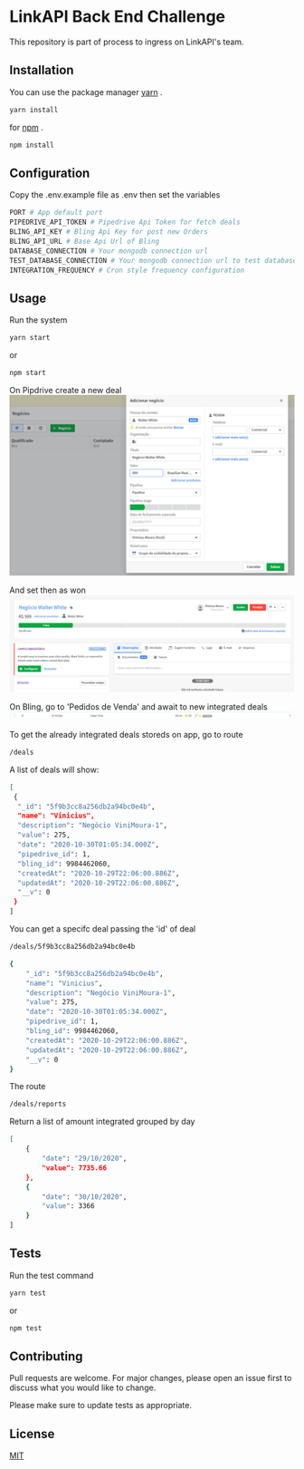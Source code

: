 # LinkAPI Back End Challenge

This repository is part of process to ingress on LinkAPI's team.

## Installation

You can use the package manager [yarn](https://yarnpkg.com/) .

```bash
yarn install
```
for [npm](https://www.npmjs.com/) .

```bash
npm install
```

## Configuration

Copy the .env.example file as .env
then set the variables



```bash
PORT # App default port
PIPEDRIVE_API_TOKEN # Pipedrive Api Token for fetch deals
BLING_API_KEY # Bling Api Key for post new Orders
BLING_API_URL # Base Api Url of Bling
DATABASE_CONNECTION # Your mongodb connection url
TEST_DATABASE_CONNECTION # Your mongodb connection url to test database
INTEGRATION_FREQUENCY # Cron style frequency configuration
```

## Usage
Run the system
```bash
yarn start
```
or

```bash
npm start
```
On Pipdrive create a new deal
![new pipedrive deal](./src/images/new-deal.png)

And set then as won 
![won a pipedrive deal](./src/images/won-deal.png)

On Bling, go to 'Pedidos de Venda' and await to new integrated deals
![bling order](./src/images/integrated-order.png)

To get the already integrated deals storeds on app, go to route
```bash
/deals
```
A list of deals will show:
```bash
[
 {
  "_id": "5f9b3cc8a256db2a94bc0e4b",
  "name": "Vinicius",
  "description": "Negócio ViniMoura-1",
  "value": 275,
  "date": "2020-10-30T01:05:34.000Z",
  "pipedrive_id": 1,
  "bling_id": 9984462060,
  "createdAt": "2020-10-29T22:06:00.886Z",
  "updatedAt": "2020-10-29T22:06:00.886Z",
  "__v": 0
 }
]
```
You can get a specifc deal passing the 'id' of deal

```bash
/deals/5f9b3cc8a256db2a94bc0e4b
```
```bash
{
    "_id": "5f9b3cc8a256db2a94bc0e4b",
    "name": "Vinicius",
    "description": "Negócio ViniMoura-1",
    "value": 275,
    "date": "2020-10-30T01:05:34.000Z",
    "pipedrive_id": 1,
    "bling_id": 9984462060,
    "createdAt": "2020-10-29T22:06:00.886Z",
    "updatedAt": "2020-10-29T22:06:00.886Z",
    "__v": 0
}
```
The route
```bash
/deals/reports
```
Return a list of amount integrated grouped by day
```bash
[
    {
        "date": "29/10/2020",
        "value": 7735.66
    },
    {
        "date": "30/10/2020",
        "value": 3366
    }
]
```
## Tests
Run the test command
```bash
yarn test
```
or

```bash
npm test
```
## Contributing
Pull requests are welcome. For major changes, please open an issue first to discuss what you would like to change.

Please make sure to update tests as appropriate.

## License
[MIT](https://choosealicense.com/licenses/mit/)